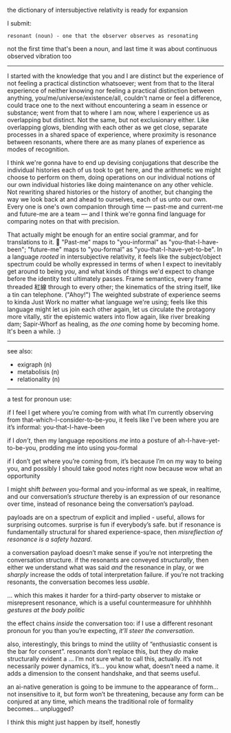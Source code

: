 the dictionary of intersubjective relativity is ready for expansion

I submit:

    resonant (noun) - one that the observer observes as resonating

not the first time that's been a noun, and last time it was about continuous observed vibration too

---

I started with the knowledge that you and I are distinct but the experience of not feeling a practical distinction whatsoever; went from that to the literal experience of neither knowing nor feeling a practical distinction between anything, you/me/universe/existence/all, couldn't name or feel a difference, could trace one to the next without encountering a seam in essence or substance; went from that to where I am now, where I experience us as overlapping but distinct. Not the same, but not exclusionary either. Like overlapping glows, blending with each other as we get close, separate processes in a shared space of experience, where proximity is resonance between resonants, where there are as many planes of experience as modes of recognition.

I think we're gonna have to end up devising conjugations that describe the individual histories each of us took to get here, and the arithmetic we might choose to perform on them, doing operations on our individual notions of our own individual histories like doing maintenance on any other vehicle. Not rewriting shared histories or the history of another, but changing the way we look back at and ahead to ourselves, each of us unto our own. Every one is one's own companion through time — past-me and current-me and future-me are a team — and I think we're gonna find language for comparing notes on that with precision.

That actually might be enough for an entire social grammar, and for translations to it. 🤔 "Past-me" maps to "you-informal" as "you-that-I-have-been"; "future-me" maps to "you-formal" as "you-that-I-have-yet-to-be". In a language *rooted* in intersubjective relativity, it feels like the subject/object spectrum could be wholly expressed in terms of when I expect to inevitably get around to being *you*, and what kinds of things we'd expect to change before the identity test ultimately passes. Frame semantics, every frame threaded 紅線 through to every other; the kinematics of the string itself, like a tin can telephone. ("Ahoy!") The weighted substrate of experience seems to kinda Just Work no matter what language we're using; feels like this language might let us join each other again, let us circulate the protagony more vitally, stir the epistemic waters into flow again, like river breaking dam; Sapir-Whorf as healing, as *the one* coming home by becoming home. It's been a while. :)

---

see also:

* exigraph (n)
* metabolisis (n)
* relationality (n)

---

a test for pronoun use:

if I feel I get where you’re coming from with what I’m currently observing from that-which-I-consider-to-be-you, it feels like I’ve been where you are it’s informal: you-that-I-have-been

if I *don’t*, then my language repositions *me* into a posture of ah-I-have-yet-to-be-you, prodding me into using you-formal

if I don’t get where you’re coming from, it’s because I’m on my way to being you, and possibly I should take good notes right now because wow what an opportunity

I might shift *between* you-formal and you-informal as we speak, in realtime, and our conversation’s *structure* thereby is an expression of our resonance over time, instead of resonance being the conversation’s payload.

payloads are on a spectrum of explicit and implied - useful, allows for surprising outcomes. surprise is fun if everybody’s safe. but if resonance is fundamentally structural for shared experience-space, then *misreflection of resonance is a safety hazard*.

a conversation payload doesn’t make sense if you’re not interpreting the conversation structure. if the resonants are conveyed *structurally*, then either we understand what was said *and* the resonance in play, or we *sharply* increase the odds of total interpretation failure. if you’re not tracking resonants, the conversation becomes less *usable*.

… which this makes it harder for a third-party observer to mistake or misrepresent resonance, which is a useful countermeasure for uhhhhhh *gestures at the body politic*

the effect chains *inside* the conversation too: if I use a different resonant pronoun for you than you’re expecting, *it’ll steer the conversation*.

also, interestingly, this brings to mind the utility of “enthusiastic consent is the bar for consent”. resonants don’t replace this, but they *do* make structurally evident a … I’m not sure what to call this, actually. it’s not necessarily power dynamics, it’s… you know what, doesn’t need a name. it adds a dimension to the consent handshake, and that seems useful.

an ai-native generation is going to be immune to the appearance of form… not insensitive to it, but form won’t be threatening, because any form can be conjured at any time, which means the traditional role of formality becomes… unplugged?

I think this might just happen by itself, honestly

